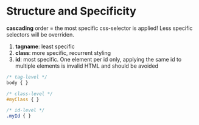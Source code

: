 # Structure and Specificity


**cascading** order = the most specific css-selector is applied! Less specific selectors will be overriden.
1. **tagname**: least specific
2. **class**: more specific, recurrent styling
3. **id**: most specific. One element per id only, applying the same id to multiple elements is invalid HTML and should be avoided

```css
/* tag-level */
body { }

/* class-level */
#myClass { }

/* id-level */
.myId { }
```

